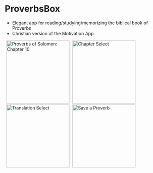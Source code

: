 # ProverbsBox
- Elegant app for reading/studying/memorizing the biblical book of Proverbs
- Christian version of the Motivation App 

<div>
  <img src="https://github.com/willie-shen/ProverbsBox/raw/master/proverb-box-master/branding/screen-shots/ss_v1_statement.jpg" style="margin-left: 5px;" alt="Proverbs of Solomon: Chapter 10" width="200">
  <img src="https://github.com/willie-shen/ProverbsBox/raw/master/proverb-box-master/branding/screen-shots/ss_chapter_select.jpg"  style="margin-left: 5px;" alt="Chapter Select" width="200">
  <img src="https://github.com/willie-shen/ProverbsBox/raw/master/proverb-box-master/branding/screen-shots/ss_v1_translation_select.jpg" alt="Translation Select" style="margin-left: 5px;" width="200">
  <img src="https://github.com/willie-shen/ProverbsBox/raw/master/proverb-box-master/branding/screen-shots/ss_v1_statement_save.jpg" alt="Save a Proverb" style="margin-left: 5px;" width="200">
</div>
